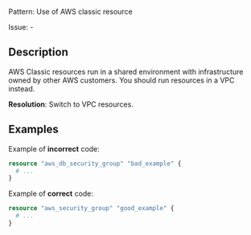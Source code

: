 Pattern: Use of AWS classic resource

Issue: -

## Description

AWS Classic resources run in a shared environment with infrastructure owned by other AWS customers. You should run
resources in a VPC instead.

**Resolution**: Switch to VPC resources.

## Examples

Example of **incorrect** code:

```terraform
resource "aws_db_security_group" "bad_example" {
  # ...
}
```

Example of **correct** code:

```terraform
resource "aws_security_group" "good_example" {
  # ...
}
```